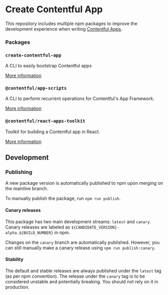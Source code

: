 # Create Contentful App

This repository includes multiple npm packages to improve the development experience when writing [Contentful Apps](https://www.contentful.com/developers/docs/extensibility/app-framework/).

### Packages

### `create-contentful-app`

A CLI to easily bootstrap Contentful apps

[More information](packages/contentful--create-contentful-app/README.md)

### `@contentful/app-scripts`

A CLI to perform recurrent operations for Contentful's App Framework.

[More information](packages/contentful--app-scripts/README.md)

### `@contentful/react-apps-toolkit`

Toolkit for building a Contentful app in React.

[More information](packages/contentful--react-apps-toolkit/README.md)

## Development

### Publishing

A new package version is automatically published to npm upon merging on the mainline branch.

To manually publish the package, run `npm run publish`.

#### Canary releases

This package has two main development streams: `latest` and `canary`. Canary releases are labeled as `${CANDIDATE_VERSION}-alpha.${BUILD_NUMBER}` in npm.

Changes on the `canary` branch are automatically published. However, you can still manually make a canary release using `npm run publish:canary`.

#### Stability

The default and stable releases are always published under the `latest` tag (as per npm convention).
The release under the `canary` tag is to be considered unstable and potentially breaking.
You should not rely on it in production.
